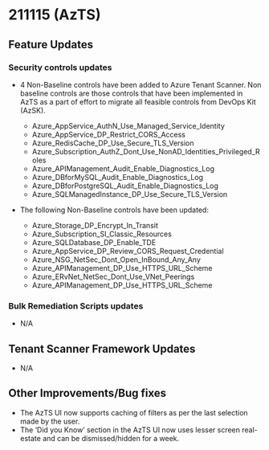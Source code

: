 # 211115 (AzTS)

## Feature Updates

### Security controls updates
* 4 Non-Baseline controls have been added to Azure Tenant Scanner. Non baseline controls are those controls that have been implemented in AzTS as a part of effort to migrate all feasible controls from DevOps Kit (AzSK).

    * Azure_AppService_AuthN_Use_Managed_Service_Identity
	* Azure_AppService_DP_Restrict_CORS_Access
    * Azure_RedisCache_DP_Use_Secure_TLS_Version
    * Azure_Subscription_AuthZ_Dont_Use_NonAD_Identities_Privileged_Roles
    * Azure_APIManagement_Audit_Enable_Diagnostics_Log
	* Azure_DBforMySQL_Audit_Enable_Diagnostics_Log
	* Azure_DBforPostgreSQL_Audit_Enable_Diagnostics_Log
    * Azure_SQLManagedInstance_DP_Use_Secure_TLS_Version

* The following Non-Baseline controls have been updated:

	* Azure_Storage_DP_Encrypt_In_Transit
	* Azure_Subscription_SI_Classic_Resources
    * Azure_SQLDatabase_DP_Enable_TDE 
    * Azure_AppService_DP_Review_CORS_Request_Credential
    * Azure_NSG_NetSec_Dont_Open_InBound_Any_Any
    * Azure_APIManagement_DP_Use_HTTPS_URL_Scheme
    * Azure_ERvNet_NetSec_Dont_Use_VNet_Peerings
    * Azure_APIManagement_DP_Use_HTTPS_URL_Scheme


### Bulk Remediation Scripts updates
* N/A

## Tenant Scanner Framework Updates
* N/A

## Other Improvements/Bug fixes

* The AzTS UI now supports caching of filters as per the last selection made by the user. 
* The ‘Did you Know’ section in the AzTS UI now uses lesser screen real-estate and can be dismissed/hidden for a week. 

